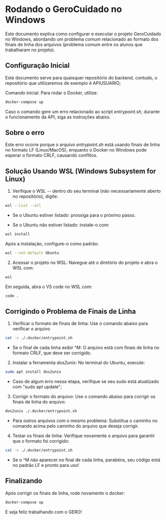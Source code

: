 # Rodando o GeroCuidado no Windows

Este documento explica como configurar e executar o projeto GeroCuidado no Windows, abordando um problema comum relacionado ao formato dos finais de linha dos arquivos (problema comum entre os alunos que trabalharam no projeto).

## Configuração Inicial

Este documento serve para quaisquer repositório do backend, contudo, o repositório que utilizaremos de exemplo é APIUSUARIO;

Comando inicial: Para rodar o Docker, utilize:

```bash
docker-compose up
```
Caso o comando gere um erro relacionado ao script *entrypoint.sh*, durante o funcionamento da API, siga as instruções abaixo.

## Sobre o erro

Este erro ocorre porque o arquivo *entrypoint.sh* está usando finais de linha no formato LF (Linux/MacOS), enquanto o Docker no Windows pode esperar o formato CRLF, causando conflitos.

## Solução Usando WSL (Windows Subsystem for Linux)

1. Verifique o WSL -- dentro do seu terminal (não necessariamente aberto no repositório), digite:

```bash
wsl --list --all
```

* Se o Ubuntu estiver listado: prossiga para o próximo passo.

* Se o Ubuntu não estiver listado: instale-o com:

```bash
wsl install
```
Após a instalação, configure-o como padrão:

```bash
wsl --set-default Ubuntu
```

2. Acessar o projeto no WSL: Navegue até o diretório do projeto e abra o WSL com:

```bash
wsl
```

Em seguida, abra o VS code no WSL com:

```bash
code .
```

## Corrigindo o Problema de Finais de Linha

1. Verificar o formato de finais de linha: Use o comando abaixo para verificar o arquivo

```bash
cat -v ./.docker/entrypoint.sh
```
* Se o final de cada linha exibir ^M: O arquivo está com finais de linha no formato CRLF, que deve ser corrigido.

2. Instalar a ferramenta *dos2unix*: No terminal do Ubuntu, execute:

```bash
sudo apt install dos2unix
```

* Caso de algum erro nessa etapa, verifique se seu sudo está atualizado com "sudo apt update";

3. Corrigir o formato do arquivo: Use o comando abaixo para corrigir os finais de linha do arquivo:

```bash
dos2unix ./.docker/entrypoint.sh
```

* Para outros arquivos com o mesmo problema: Substitua o caminho no comando acima pelo caminho do arquivo que deseja corrigir.

4. Testar os finais de linha: Verifique novamente o arquivo para garantir que o formato foi corrigido:

```bash
cat -v ./.docker/entrypoint.sh
```

* Se o ^M não aparecer no final de cada linha, parabéns, seu código está no padrão LF e pronto para uso!

## Finalizando

Após corrigir os finais de linha, rode novamento o docker:

```bash
docker-compose up
```

E seja feliz trabalhando com o GERO!







